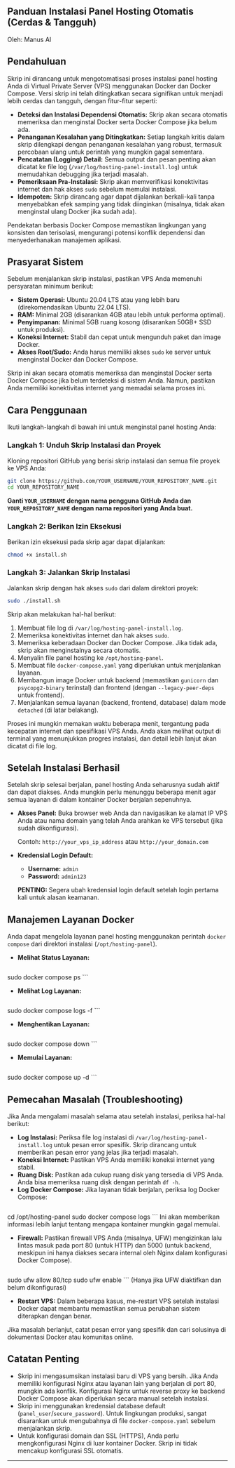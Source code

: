 ## Panduan Instalasi Panel Hosting Otomatis (Cerdas & Tangguh)

Oleh: Manus AI

## Pendahuluan

Skrip ini dirancang untuk mengotomatisasi proses instalasi panel hosting Anda di Virtual Private Server (VPS) menggunakan Docker dan Docker Compose. Versi skrip ini telah ditingkatkan secara signifikan untuk menjadi lebih cerdas dan tangguh, dengan fitur-fitur seperti:

*   **Deteksi dan Instalasi Dependensi Otomatis:** Skrip akan secara otomatis memeriksa dan menginstal Docker serta Docker Compose jika belum ada.
*   **Penanganan Kesalahan yang Ditingkatkan:** Setiap langkah kritis dalam skrip dilengkapi dengan penanganan kesalahan yang robust, termasuk percobaan ulang untuk perintah yang mungkin gagal sementara.
*   **Pencatatan (Logging) Detail:** Semua output dan pesan penting akan dicatat ke file log (`/var/log/hosting-panel-install.log`) untuk memudahkan debugging jika terjadi masalah.
*   **Pemeriksaan Pra-Instalasi:** Skrip akan memverifikasi konektivitas internet dan hak akses `sudo` sebelum memulai instalasi.
*   **Idempoten:** Skrip dirancang agar dapat dijalankan berkali-kali tanpa menyebabkan efek samping yang tidak diinginkan (misalnya, tidak akan menginstal ulang Docker jika sudah ada).

Pendekatan berbasis Docker Compose memastikan lingkungan yang konsisten dan terisolasi, mengurangi potensi konflik dependensi dan menyederhanakan manajemen aplikasi.

## Prasyarat Sistem

Sebelum menjalankan skrip instalasi, pastikan VPS Anda memenuhi persyaratan minimum berikut:

*   **Sistem Operasi:** Ubuntu 20.04 LTS atau yang lebih baru (direkomendasikan Ubuntu 22.04 LTS).
*   **RAM:** Minimal 2GB (disarankan 4GB atau lebih untuk performa optimal).
*   **Penyimpanan:** Minimal 5GB ruang kosong (disarankan 50GB+ SSD untuk produksi).
*   **Koneksi Internet:** Stabil dan cepat untuk mengunduh paket dan image Docker.
*   **Akses Root/Sudo:** Anda harus memiliki akses `sudo` ke server untuk menginstal Docker dan Docker Compose.

Skrip ini akan secara otomatis memeriksa dan menginstal Docker serta Docker Compose jika belum terdeteksi di sistem Anda. Namun, pastikan Anda memiliki konektivitas internet yang memadai selama proses ini.

## Cara Penggunaan

Ikuti langkah-langkah di bawah ini untuk menginstal panel hosting Anda:

### Langkah 1: Unduh Skrip Instalasi dan Proyek

Kloning repositori GitHub yang berisi skrip instalasi dan semua file proyek ke VPS Anda:

```bash
git clone https://github.com/YOUR_USERNAME/YOUR_REPOSITORY_NAME.git
cd YOUR_REPOSITORY_NAME
```

**Ganti `YOUR_USERNAME` dengan nama pengguna GitHub Anda dan `YOUR_REPOSITORY_NAME` dengan nama repositori yang Anda buat.**

### Langkah 2: Berikan Izin Eksekusi

Berikan izin eksekusi pada skrip agar dapat dijalankan:

```bash
chmod +x install.sh
```

### Langkah 3: Jalankan Skrip Instalasi

Jalankan skrip dengan hak akses `sudo` dari dalam direktori proyek:

```bash
sudo ./install.sh
```

Skrip akan melakukan hal-hal berikut:

1.  Membuat file log di `/var/log/hosting-panel-install.log`.
2.  Memeriksa konektivitas internet dan hak akses `sudo`.
3.  Memeriksa keberadaan Docker dan Docker Compose. Jika tidak ada, skrip akan menginstalnya secara otomatis.
4.  Menyalin file panel hosting ke `/opt/hosting-panel`.
5.  Membuat file `docker-compose.yaml` yang diperlukan untuk menjalankan layanan.
6.  Membangun image Docker untuk backend (memastikan `gunicorn` dan `psycopg2-binary` terinstal) dan frontend (dengan `--legacy-peer-deps` untuk frontend).
7.  Menjalankan semua layanan (backend, frontend, database) dalam mode `detached` (di latar belakang).

Proses ini mungkin memakan waktu beberapa menit, tergantung pada kecepatan internet dan spesifikasi VPS Anda. Anda akan melihat output di terminal yang menunjukkan progres instalasi, dan detail lebih lanjut akan dicatat di file log.

## Setelah Instalasi Berhasil

Setelah skrip selesai berjalan, panel hosting Anda seharusnya sudah aktif dan dapat diakses. Anda mungkin perlu menunggu beberapa menit agar semua layanan di dalam kontainer Docker berjalan sepenuhnya.

*   **Akses Panel:** Buka browser web Anda dan navigasikan ke alamat IP VPS Anda atau nama domain yang telah Anda arahkan ke VPS tersebut (jika sudah dikonfigurasi).

    Contoh: `http://your_vps_ip_address` atau `http://your_domain.com`

*   **Kredensial Login Default:**
    *   **Username:** `admin`
    *   **Password:** `admin123`

    **PENTING:** Segera ubah kredensial login default setelah login pertama kali untuk alasan keamanan.

## Manajemen Layanan Docker

Anda dapat mengelola layanan panel hosting menggunakan perintah `docker compose` dari direktori instalasi (`/opt/hosting-panel`).

*   **Melihat Status Layanan:**
    ```bash
sudo docker compose ps
    ```

*   **Melihat Log Layanan:**
    ```bash
sudo docker compose logs -f
    ```

*   **Menghentikan Layanan:**
    ```bash
sudo docker compose down
    ```

*   **Memulai Layanan:**
    ```bash
sudo docker compose up -d
    ```

## Pemecahan Masalah (Troubleshooting)

Jika Anda mengalami masalah selama atau setelah instalasi, periksa hal-hal berikut:

*   **Log Instalasi:** Periksa file log instalasi di `/var/log/hosting-panel-install.log` untuk pesan error spesifik. Skrip dirancang untuk memberikan pesan error yang jelas jika terjadi masalah.
*   **Koneksi Internet:** Pastikan VPS Anda memiliki koneksi internet yang stabil.
*   **Ruang Disk:** Pastikan ada cukup ruang disk yang tersedia di VPS Anda. Anda bisa memeriksa ruang disk dengan perintah `df -h`.
*   **Log Docker Compose:** Jika layanan tidak berjalan, periksa log Docker Compose:
    ```bash
cd /opt/hosting-panel
sudo docker compose logs
    ```
    Ini akan memberikan informasi lebih lanjut tentang mengapa kontainer mungkin gagal memulai.
*   **Firewall:** Pastikan firewall VPS Anda (misalnya, UFW) mengizinkan lalu lintas masuk pada port 80 (untuk HTTP) dan 5000 (untuk backend, meskipun ini hanya diakses secara internal oleh Nginx dalam konfigurasi Docker Compose).
    ```bash
sudo ufw allow 80/tcp
sudo ufw enable
    ```
    (Hanya jika UFW diaktifkan dan belum dikonfigurasi)
*   **Restart VPS:** Dalam beberapa kasus, me-restart VPS setelah instalasi Docker dapat membantu memastikan semua perubahan sistem diterapkan dengan benar.

Jika masalah berlanjut, catat pesan error yang spesifik dan cari solusinya di dokumentasi Docker atau komunitas online.

## Catatan Penting

*   Skrip ini mengasumsikan instalasi baru di VPS yang bersih. Jika Anda memiliki konfigurasi Nginx atau layanan lain yang berjalan di port 80, mungkin ada konflik. Konfigurasi Nginx untuk reverse proxy ke backend Docker Compose akan diperlukan secara manual setelah instalasi.
*   Skrip ini menggunakan kredensial database default (`panel_user`/`secure_password`). Untuk lingkungan produksi, sangat disarankan untuk mengubahnya di file `docker-compose.yaml` sebelum menjalankan skrip.
*   Untuk konfigurasi domain dan SSL (HTTPS), Anda perlu mengkonfigurasi Nginx di luar kontainer Docker. Skrip ini tidak mencakup konfigurasi SSL otomatis.

---

